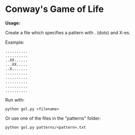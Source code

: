 # Conway's Game of Life

**Usage:**

Create a file which specifies a pattern with . (dots) and X-es.

Example:

    ..........
    ..........
    ..XX......
    ...XX.....
    ..X.......
    ..........
    ..........
    ..........
    ..........
    ..........

Run with:

    python gol.py <filename>
    
Or use one of the files in the "patterns" folder:

    python gol.py patterns/<pattern>.txt
